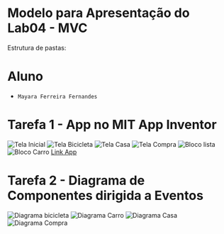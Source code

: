 # Modelo para Apresentação do Lab04 - MVC

Estrutura de pastas:

# Aluno
* `Mayara Ferreira Fernandes`

# Tarefa 1 - App no MIT App Inventor

![Tela Inicial](images/tela-inicial.png)
![Tela Bicicleta](images/tela-bicicleta.png)
![Tela Casa](images/tela-casa.png)
![Tela Compra](images/tela-carro.png)
![Bloco lista](images/bloco-lista.png)
![Bloco Carro](images/bloco-carro.png)
[Link App](app/lab4.aia)

# Tarefa 2 - Diagrama de Componentes dirigida a Eventos

![Diagrama bicicleta](images/bicicleta-diagrama.png)
![Diagrama Carro](images/carro-diagrama.png)
![Diagrama Casa](images/casa-diagrama.png)
![Diagrama Compra](images/comprar-diagrama.png)
